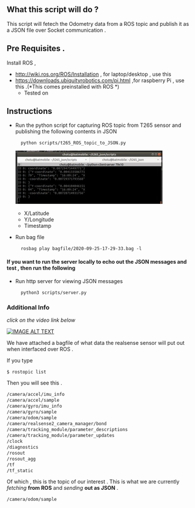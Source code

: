 ## What this script will do ?


This script will fetech the Odometry data from a ROS topic and publish it as a JSON file over  Socket communication .






## Pre Requisites .

Install ROS , 

* http://wiki.ros.org/ROS/Installation , for laptop/desktop , use this
* https://downloads.ubiquityrobotics.com/pi.html ,for raspberry Pi , use this .(*This comes preinstalled with ROS *)
	* Tested on 
	



## Instructions

* Run the python script for capturing ROS topic from T265 sensor and publishing the following contents in JSON
	   	
	
	
		python scripts/t265_ROS_topic_to_JSON.py		
  
   
    ![](docs/JSON_sample.jpg) 
    
   	* X/Latitude
   	* Y/Longitude
   	* Timestamp
   

* Run bag file 
		
		rosbag play bagfile/2020-09-25-17-29-33.bag -l


#### If you want  to run the server locally to echo out the JSON messages  and test , then  run the following
  
* Run http server for viewing JSON messages

		python3 scripts/server.py
	
		
  	
   		


### Additional Info 


*click on the video link below*

[![IMAGE ALT TEXT](http://img.youtube.com/vi/o33gFBxLlyk/0.jpg)](http://www.youtube.com/watch?v=o33gFBxLlyk "Video Title")

We have attached a bagfile of what data the realsense sensor will put out when interfaced over ROS . 

If you type 

	$ rostopic list

Then you will see this .

	/camera/accel/imu_info
	/camera/accel/sample
	/camera/gyro/imu_info
	/camera/gyro/sample	
	/camera/odom/sample
	/camera/realsense2_camera_manager/bond
	/camera/tracking_module/parameter_descriptions
	/camera/tracking_module/parameter_updates
	/clock
	/diagnostics
	/rosout
	/rosout_agg
	/tf
	/tf_static



Of which , this is the topic of  our interest . This is what we are currently *fetching*  **from ROS** and *sending*  **out as JSON** .

	/camera/odom/sample
